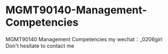 # MGMT90140-Management-Competencies
MGMT90140 Management Competencies my wechat：_0206girl Don't hesitate to contact me
